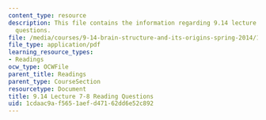 ```yaml
---
content_type: resource
description: This file contains the information regarding 9.14 lecture 7-8 reading
  questions.
file: /media/courses/9-14-brain-structure-and-its-origins-spring-2014/1cdaac9af5651aefd47162dd6e52c892_MIT9_14S14_Lec7-8ReadQue.pdf
file_type: application/pdf
learning_resource_types:
- Readings
ocw_type: OCWFile
parent_title: Readings
parent_type: CourseSection
resourcetype: Document
title: 9.14 Lecture 7-8 Reading Questions
uid: 1cdaac9a-f565-1aef-d471-62dd6e52c892
---
```

